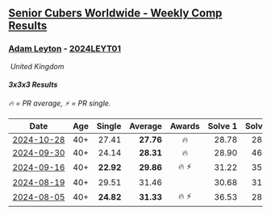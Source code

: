 <style>table {white-space: nowrap;}</style>
<link rel="stylesheet" type="text/css" href="/scw-comp/css/flags.css" />

## [Senior Cubers Worldwide - Weekly Comp Results](/scw-comp/results/)
### [Adam Leyton](README.md) - [2024LEYT01](https://www.worldcubeassociation.org/persons/2024LEYT01?event=333)

<i class="flag flag-GB" />&nbsp;United Kingdom

#### 3x3x3 Results

<span style="white-space: nowrap;">🔥 = PR average</span>, <span style="white-space: nowrap;">⚡ = PR single</span>.

| Date | Age | Single | Average | Awards | Solve 1 | Solve 2 | Solve 3 | Solve 4 | Solve 5 | Video |
| :--: | :--: | --: | --: | :--: | --: | --: | --: | --: | --: | :-- |
| [2024-10-28](../../results/2024-10-28/333.md) | 40+ | 27.41 | **27.76** | 🔥 | 28.78 | 28.39 | 27.41 | 27.41 | 27.49 | [Desktop](https://www.facebook.com/events/946695540632554/permalink/953821203253321) / [Mobile](https://m.facebook.com/events/946695540632554?view=permalink&id=953821203253321) |
| [2024-09-30](../../results/2024-09-30/333.md) | 40+ | 24.14 | **28.31** | 🔥 | 28.90 | 46.23 | 28.93 | 24.14 | 27.10 | [Desktop](https://www.facebook.com/events/559779533112258/permalink/565398719217006) / [Mobile](https://m.facebook.com/events/559779533112258?view=permalink&id=565398719217006) |
| [2024-09-16](../../results/2024-09-16/333.md) | 40+ | **22.92** | **29.86** | 🔥 ⚡ | 31.22 | 35.46 | 29.03 | **22.92** | 29.33 | [Desktop](https://www.facebook.com/events/1432335554111064/permalink/1437503400260946) / [Mobile](https://m.facebook.com/events/1432335554111064?view=permalink&id=1437503400260946) |
| [2024-08-19](../../results/2024-08-19/333.md) | 40+ | 29.51 | 31.46 |  | 30.68 | 31.15 | 32.56 | 33.57 | 29.51 | [Desktop](https://www.facebook.com/events/1156782986175552/permalink/1162358125618038) / [Mobile](https://m.facebook.com/events/1156782986175552?view=permalink&id=1162358125618038) |
| [2024-08-05](../../results/2024-08-05/333.md) | 40+ | **24.82** | **31.33** | 🔥 ⚡ | 36.53 | 28.98 | 28.48 | **24.82** | DNF | [Desktop](https://www.facebook.com/events/1659713531529180/permalink/1664982264335640) / [Mobile](https://m.facebook.com/events/1659713531529180?view=permalink&id=1664982264335640) |


<!-- Global site tag (gtag.js) - Google Analytics -->
<script async src="https://www.googletagmanager.com/gtag/js?id=UA-86348435-3"></script>
<script>window.dataLayer = window.dataLayer || []; function gtag() {dataLayer.push(arguments);} gtag('js', new Date()); gtag('config', 'UA-86348435-3');</script>

